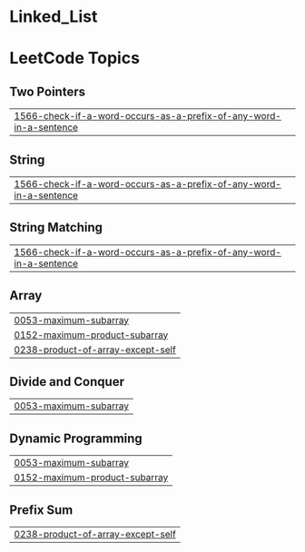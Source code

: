 # Linked_List
<!---LeetCode Topics Start-->
# LeetCode Topics
## Two Pointers
|  |
| ------- |
| [1566-check-if-a-word-occurs-as-a-prefix-of-any-word-in-a-sentence](https://github.com/ArupDas15/Linked_List/tree/master/1566-check-if-a-word-occurs-as-a-prefix-of-any-word-in-a-sentence) |
## String
|  |
| ------- |
| [1566-check-if-a-word-occurs-as-a-prefix-of-any-word-in-a-sentence](https://github.com/ArupDas15/Linked_List/tree/master/1566-check-if-a-word-occurs-as-a-prefix-of-any-word-in-a-sentence) |
## String Matching
|  |
| ------- |
| [1566-check-if-a-word-occurs-as-a-prefix-of-any-word-in-a-sentence](https://github.com/ArupDas15/Linked_List/tree/master/1566-check-if-a-word-occurs-as-a-prefix-of-any-word-in-a-sentence) |
## Array
|  |
| ------- |
| [0053-maximum-subarray](https://github.com/ArupDas15/Linked_List/tree/master/0053-maximum-subarray) |
| [0152-maximum-product-subarray](https://github.com/ArupDas15/Linked_List/tree/master/0152-maximum-product-subarray) |
| [0238-product-of-array-except-self](https://github.com/ArupDas15/Linked_List/tree/master/0238-product-of-array-except-self) |
## Divide and Conquer
|  |
| ------- |
| [0053-maximum-subarray](https://github.com/ArupDas15/Linked_List/tree/master/0053-maximum-subarray) |
## Dynamic Programming
|  |
| ------- |
| [0053-maximum-subarray](https://github.com/ArupDas15/Linked_List/tree/master/0053-maximum-subarray) |
| [0152-maximum-product-subarray](https://github.com/ArupDas15/Linked_List/tree/master/0152-maximum-product-subarray) |
## Prefix Sum
|  |
| ------- |
| [0238-product-of-array-except-self](https://github.com/ArupDas15/Linked_List/tree/master/0238-product-of-array-except-self) |
<!---LeetCode Topics End-->
